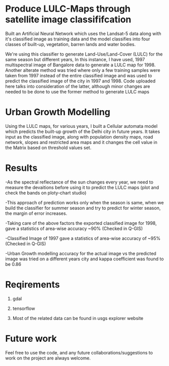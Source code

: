 # Produce LULC-Maps through satellite image classififcation
Built an Artificial Neural Network which uses the Landsat-5 data along with it's classified image as training data and the model classifies into four classes of  built-up, vegetation, barren lands and water bodies. 

We're using this classifier to generate Land-Use/Land-Cover (LULC) for the same season but different years, In this instance, I have used,
1997 multispectral image of Bangalore data to generate a LULC map for 1998. 
Another alterate method was tried where only a few training samples were taken from 1997 instead of the entire classified image and was used to predict the classified image of the city in 1997 and 1998. Code uploaded here talks into consideration of the latter, although minor changes are needed to be done to use the former method to generate LULC maps 

# Urban Growth Modelling
Using the LULC maps, for various years, I built a Cellular automata model which predicts the built-up growth of the Delhi city in future years. 
It takes input as the classified image, along with population density maps, road network, slopes and restricted area maps and it
changes the cell value in the Matrix based on threshold values set.

# Results 
-As the spectral reflectance of the sun changes every year, we need to measure the devaitions before using it to predict the LULC maps (plot and check the bands on ploty-chart studio)

-This approach of prediction works only when the season is same, when we build the classifier for summer season and try to predict for winter season,
the margin of error increases.

-Taking care of the above factors the exported classified image for 1998, gave a statistics of area-wise accuracy ~90% (Checked in Q-GIS)

-Classified Image of 1997 gave a statistics of area-wise accuracy of ~95% (Checked in Q-GIS)

-Urban Growth modelling accuracy for the actual image vs the predicted image was tried on a different years city and kappa coefficient was found to be 0.86


# Reqirements

1) gdal

2) tensorflow

3) Most of the related data can be found in usgs explorer website

# Future work
Feel free to use the code, and any future collaborations/suggestions to work on the project are always welcome.

